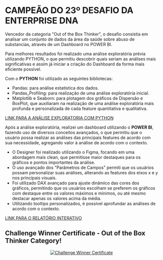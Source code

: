 # CAMPEÃO DO 23º DESAFIO DA ENTERPRISE DNA

Vencedor da categoria "Out of the Box Thinker", o desafio consistia em analisar um conjunto de dados da área da saúde sobre abuso de substancias, através de um Dashboard no POWER BI.

Para melhores resultados foi realizado uma análise exploratória prévia utilizando PYTHON, o que permitiu descobrir quais seriam as análises mais significativas e assim  já iniciar a criação do Dashboard da forma mais eficiente possível.

Com o **PYTHON** foi utilizado as seguintes bibliotecas: 

 - Pandas: para análise estatística dos dados.
 - Pandas_Profiling: para realização de uma análise exploratória inicial. 
 - Matplotlib e Seaborn: para plotagem dos gráficos de Dispersão e BoxPlot, que auxiliaram na realização de uma análise exploratória mais profunda e personalizada de cada feature quantitativa e qualitativa. 

<a href="https://github.com/wanderson-blima/Challenge_Winner_Health_Substance_Abuse/blob/0735e105bc2012ee1ec89ee93a25a97c3d3dc7e5/Analise_Exploratoria_Health_Substance_Abuse.ipynb">LINK PARA A ANÁLISE EXPLORATORIA COM PYTHON</a>

Após a análise exploratória, realizei um dashboard utilizando o **POWER BI**, fazendo uso de diversos conceitos avançados, o que permitiu que o usuário possa realizar as análises das principais features de acordo com sua necessidade, agregando valor à análise de acordo com o contexto.

 - O Designer foi realizado utilizando o Figma, focando em uma abordagem mais clean, que permitisse maior destaques para os gráficos e pontos importantes da análise.
 - O uso avançado dos "Parâmetros de Campos" permiti que os usuários possam personalizar suas análises, alterando as features dos eixos x e y nos principais visuais. 
 - Foi utilizado DAX avançado para ajuste dinâmico das cores dos gráficos, permitindo que os usuários escolham se preferem os gráficos com destaque entre os valores máximos e mínimos, ou até mesmo destacar apenas os valores acima da média.
 - Utilizando tooltips personalizados, é possível aprofundar as análises de acordo com o contexto.  

<a href="https://www.novypro.com/project/health-substance-abuse-data-analysis">LINK PARA O RELATÓRIO INTERATIVO</a> 

## Challenge Winner Certificate - Out of the Box Thinker Category!


<div align="center">
  
<a href="https://github.com/wanderson-blima/Challenge_Winner_Health_Substance_Abuse">
  
![Challenge Winner Certificate](https://github.com/wanderson-blima/Challenge_Winner_Health_Substance_Abuse/blob/43006d096838619b75c4e7a87c3fecb711da002f/Wanderson%20Barbosa%20-%20Challenge%2023%20-Out%20of%20the%20Box%20Thinker%20Winner.png)
</a>
</div>
<br>
